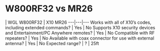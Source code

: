 # W800RF32 vs MR26

 | WGL W800RF32 | X10 MR26
---|---|---
Works with all of X10’s codes, including extended commands? | Yes | No
Supports X10 security devices and Entertainment/PC Anywhere remotes? | Yes | No
Compatible with RF repeaters? | Yes | No
Available with coax connector for use with external antenna? | Yes | No
Expected range? | ? | 25ft
